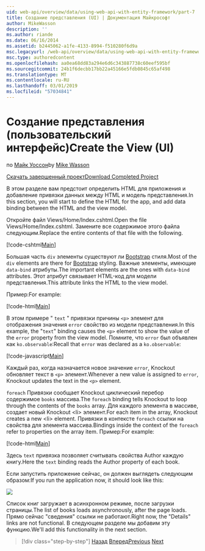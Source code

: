 ```yaml
---
uid: web-api/overview/data/using-web-api-with-entity-framework/part-7
title: Создание представления (UI) | Документация Майкрософт
author: MikeWasson
description: ''
ms.author: riande
ms.date: 06/16/2014
ms.assetid: b2445062-a1fe-4133-8994-f510280f6d9a
msc.legacyurl: /web-api/overview/data/using-web-api-with-entity-framework/part-7
msc.type: authoredcontent
ms.openlocfilehash: aa0ea68dd83a294e6d6c343887738c60eef595bf
ms.sourcegitcommit: 24b1f6decbb17bb22a45166e5fdb0845c65af498
ms.translationtype: MT
ms.contentlocale: ru-RU
ms.lasthandoff: 03/01/2019
ms.locfileid: "57034841"
---
```

<a name="create-the-view-ui"></a><span data-ttu-id="fcb44-102">Создание представления (пользовательский интерфейс)</span><span class="sxs-lookup"><span data-stu-id="fcb44-102">Create the View (UI)</span></span>
====================
<span data-ttu-id="fcb44-103">по [Майк Уоссон](https://github.com/MikeWasson)</span><span class="sxs-lookup"><span data-stu-id="fcb44-103">by [Mike Wasson](https://github.com/MikeWasson)</span></span>

[<span data-ttu-id="fcb44-104">Скачать завершенный проект</span><span class="sxs-lookup"><span data-stu-id="fcb44-104">Download Completed Project</span></span>](https://github.com/MikeWasson/BookService)

<span data-ttu-id="fcb44-105">В этом разделе вам предстоит определить HTML для приложения и добавление привязки данных между HTML и модель представления.</span><span class="sxs-lookup"><span data-stu-id="fcb44-105">In this section, you will start to define the HTML for the app, and add data binding between the HTML and the view model.</span></span>

<span data-ttu-id="fcb44-106">Откройте файл Views/Home/Index.cshtml.</span><span class="sxs-lookup"><span data-stu-id="fcb44-106">Open the file Views/Home/Index.cshtml.</span></span> <span data-ttu-id="fcb44-107">Замените все содержимое этого файла следующим.</span><span class="sxs-lookup"><span data-stu-id="fcb44-107">Replace the entire contents of that file with the following.</span></span>

[!code-cshtml[Main](part-7/samples/sample1.cshtml)]

<span data-ttu-id="fcb44-108">Большая часть `div` элементы существуют ли [Bootstrap](http://getbootstrap.com/) стиля.</span><span class="sxs-lookup"><span data-stu-id="fcb44-108">Most of the `div` elements are there for [Bootstrap](http://getbootstrap.com/) styling.</span></span> <span data-ttu-id="fcb44-109">Важные элементы, имеющие `data-bind` атрибуты.</span><span class="sxs-lookup"><span data-stu-id="fcb44-109">The important elements are the ones with `data-bind` attributes.</span></span> <span data-ttu-id="fcb44-110">Этот атрибут связывает HTML-код для модели представления.</span><span class="sxs-lookup"><span data-stu-id="fcb44-110">This attribute links the HTML to the view model.</span></span>

<span data-ttu-id="fcb44-111">Пример:</span><span class="sxs-lookup"><span data-stu-id="fcb44-111">For example:</span></span>

[!code-html[Main](part-7/samples/sample2.html)]

<span data-ttu-id="fcb44-112">В этом примере &quot; `text` &quot; привязки причины `<p>` элемент для отображения значения `error` свойство из модели представления.</span><span class="sxs-lookup"><span data-stu-id="fcb44-112">In this example, the &quot;`text`&quot; binding causes the `<p>` element to show the value of the `error` property from the view model.</span></span> <span data-ttu-id="fcb44-113">Помните, что `error` был объявлен как `ko.observable`:</span><span class="sxs-lookup"><span data-stu-id="fcb44-113">Recall that `error` was declared as a `ko.observable`:</span></span>

[!code-javascript[Main](part-7/samples/sample3.js)]

<span data-ttu-id="fcb44-114">Каждый раз, когда назначается новое значение `error`, Knockout обновляет текст в `<p>` элемент.</span><span class="sxs-lookup"><span data-stu-id="fcb44-114">Whenever a new value is assigned to `error`, Knockout updates the text in the `<p>` element.</span></span>

<span data-ttu-id="fcb44-115">`foreach` Привязки сообщает Knockout циклический перебор содержимое `books` массива.</span><span class="sxs-lookup"><span data-stu-id="fcb44-115">The `foreach` binding tells Knockout to loop through the contents of the `books` array.</span></span> <span data-ttu-id="fcb44-116">Для каждого элемента в массиве, создает новый Knockout &lt;li&gt; элемент.</span><span class="sxs-lookup"><span data-stu-id="fcb44-116">For each item in the array, Knockout creates a new &lt;li&gt; element.</span></span> <span data-ttu-id="fcb44-117">Привязки в контексте `foreach` ссылки на свойства для элемента массива.</span><span class="sxs-lookup"><span data-stu-id="fcb44-117">Bindings inside the context of the `foreach` refer to properties on the array item.</span></span> <span data-ttu-id="fcb44-118">Пример:</span><span class="sxs-lookup"><span data-stu-id="fcb44-118">For example:</span></span>

[!code-html[Main](part-7/samples/sample4.html)]

<span data-ttu-id="fcb44-119">Здесь `text` привязка позволяет считывать свойства Author каждую книгу.</span><span class="sxs-lookup"><span data-stu-id="fcb44-119">Here the `text` binding reads the Author property of each book.</span></span>

<span data-ttu-id="fcb44-120">Если запустить приложение сейчас, он должен выглядеть следующим образом:</span><span class="sxs-lookup"><span data-stu-id="fcb44-120">If you run the application now, it should look like this:</span></span>

![](part-7/_static/image1.png)

<span data-ttu-id="fcb44-121">Список книг загружает в асинхронном режиме, после загрузки страницы.</span><span class="sxs-lookup"><span data-stu-id="fcb44-121">The list of books loads asynchronously, after the page loads.</span></span> <span data-ttu-id="fcb44-122">Прямо сейчас &quot;сведения&quot; ссылки не работают.</span><span class="sxs-lookup"><span data-stu-id="fcb44-122">Right now, the &quot;Details&quot; links are not functional.</span></span> <span data-ttu-id="fcb44-123">В следующем разделе мы добавим эту функцию.</span><span class="sxs-lookup"><span data-stu-id="fcb44-123">We'll add this functionality in the next section.</span></span>

> [!div class="step-by-step"]
> <span data-ttu-id="fcb44-124">[Назад](part-6.md)
> [Вперед](part-8.md)</span><span class="sxs-lookup"><span data-stu-id="fcb44-124">[Previous](part-6.md)
[Next](part-8.md)</span></span>
